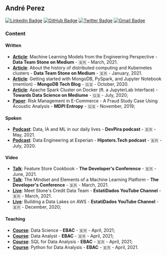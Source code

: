 ## André Perez

[![Linkedin Badge](https://img.shields.io/badge/-Andre%20Perez-blue?style=flat-square&logo=linkedin&logoColor=white)](https://www.linkedin.com/in/andremarcosperez)
[![GitHub Badge](https://img.shields.io/badge/-Andre%20Perez-black?style=flat-square&logo=github&logoColor=white)](https://github.com/andre-marcos-perez)
[![Twitter Badge](https://img.shields.io/badge/-dekoperez-1da1f2?style=flat-square&logo=twitter&logoColor=white)](mailto:andre.marcos.perez@gmail.com)
[![Gmail Badge](https://img.shields.io/badge/-andre.marcos.perez@gmail.com-c14438?style=flat-square&logo=gmail&logoColor=white)](https://twitter.com/dekoperez)

### Content

#### Written

 - **[Article](https://medium.com/team-data-stone/plataformas-de-machine-learning-parte-i-modelos-do-ponto-de-vista-da-engenharia-303482fa77f5)**: Machine Learning Models from the Engineering Perspective - **Data Team Stone on Medium** - :brazil: - March, 2021.
 - **[Article](https://medium.com/team-data-stone/sobre-a-hist%C3%B3ria-da-computa%C3%A7%C3%A3o-distribu%C3%ADda-e-clusters-kubernetes-3d0fe331db7)**: About the history of distributed computing and Kubernetes clusters - **Data Team Stone on Medium** - :brazil: - January, 2021.
 - **[Article](https://www.mongodb.com/blog/post/getting-started-with-mongodb-pyspark-and-jupyter-notebook)**: Getting started with MongoDB, PySpark, and Jupyter Notebook (mention) - **MongoDB Tech Blog** - :uk: - October, 2020.
 - **[Article](https://towardsdatascience.com/apache-spark-cluster-on-docker-ft-a-juyterlab-interface-418383c95445)**: Apache Spark Cluster on Docker (ft. a JupyterLab Interface) - **Towards Data Science on Mediume** - :uk: - July, 2020;
 - **[Paper](https://www.mdpi.com/1099-4300/21/11/1087)**: Risk Management in E-Commerce - A Fraud Study Case Using Acoustic Analysis - **MDPI Entropy** - :uk: - November, 2019;
 
#### Spoken

 - **[Podcast](https://open.spotify.com/episode/40CM4kr2uanP7KrDZhQeCH)**: Data, IA and ML in our daily lives - **DevPira podcast** - :brazil: - May, 2021.
 - **[Podcast](https://hipsters.tech/engenharia-de-dados-na-serasa-experian-hipsters-on-the-road-37/)**: Data Engineering at Experian - **Hipsters.Tech podcast** - :brazil: - July, 2020.

#### Video

 - **[Talk](https://thedevconf.com/tdc/2021/connections/trilha-inteligencia-artificial-e-machine-learning)**: Feature Store Cookbook - **The Developer's Conference** - :brazil: - June, 2021.
 - **[Talk](https://thedevconf.com/tdc/2021/innovation/trilha-inteligencia-artificial-e-machine-learning)**: The Mindset and Elements of a Machine Learning Platform - **The Developer's Conference** - :brazil: - March, 2021.
 - **[Live](https://www.youtube.com/watch?v=5c6tfp4OQUw&feature=youtu.be)**: Meet Stone's Credit Data Team - **EstatiDados YouTube Channel** - :brazil: - March, 2021.
 - **[Live](https://www.youtube.com/watch?v=Knh6gLOGn3w&feature=youtu.be)**: Building a Data Lakes on AWS - **EstatiDados YouTube Channel** - :brazil: - December, 2020;

#### Teaching

 - **[Course](https://ebaconline.com.br/cientista-de-dados)**: Data Science - **EBAC** - :brazil: - April, 2021;
 - **[Course](https://ebaconline.com.br/analista-de-dados)**: Data Analyst - **EBAC** - :brazil: - April, 2021;
 - **[Course](https://ebaconline.com.br/python-para-dados)**: SQL for Data Analysis - **EBAC** - :brazil: - April, 2021;
 - **[Course](https://ebaconline.com.br/sql-para-dados)**: Python for Data Analysis - **EBAC** - :brazil: - April, 2021.
